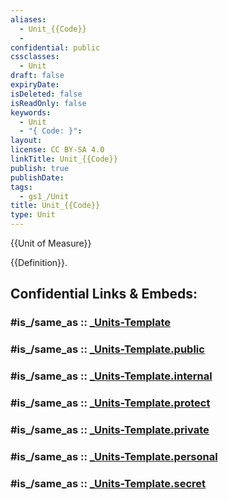 ```yaml
---
aliases:
  - Unit_{{Code}}
  - 
confidential: public
cssclasses:
  - Unit
draft: false
expiryDate:
isDeleted: false
isReadOnly: false
keywords:
  - Unit
  - "{ Code: }":
layout:
license: CC BY-SA 4.0
linkTitle: Unit_{{Code}}
publish: true
publishDate:
tags:
  - gs1_/Unit
title: Unit_{{Code}}
type: Unit
---
```


{{Unit of Measure}} 

{{Definition}}.


## Confidential Links & Embeds: 

### #is_/same_as :: [_Units-Template](/_Standards/Unit/gs1/_Units-Template.md) 

### #is_/same_as :: [_Units-Template.public](/_public/Unit/gs1/_Units-Template.public.md) 

### #is_/same_as :: [_Units-Template.internal](/_internal/Unit/gs1/_Units-Template.internal.md) 

### #is_/same_as :: [_Units-Template.protect](/_protect/Unit/gs1/_Units-Template.protect.md) 

### #is_/same_as :: [_Units-Template.private](/_private/Unit/gs1/_Units-Template.private.md) 

### #is_/same_as :: [_Units-Template.personal](/_personal/Unit/gs1/_Units-Template.personal.md) 

### #is_/same_as :: [_Units-Template.secret](/_secret/Unit/gs1/_Units-Template.secret.md)


